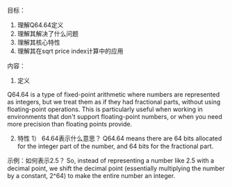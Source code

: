 目标：
1. 理解Q64.64定义
2. 理解其解决了什么问题
3. 理解其核心特性
4. 理解其在sqrt price index计算中的应用


内容：
1. 定义

Q64.64 is a type of fixed-point arithmetic where numbers are represented as integers, but we treat them as if they had fractional parts, without using floating-point operations. This is particularly useful when working in environments that don't support floating-point numbers, or when you need more precision than floating points provide.


2. 特性
1） 64.64表示什么意思？
Q64.64 means there are 64 bits allocated for the integer part of the number, and 64 bits for the fractional part.

示例：如何表示2.5？ 
So, instead of representing a number like 2.5 with a decimal point, we shift the decimal point (essentially multiplying the number by a constant, 
2^64) to make the entire number an integer.
